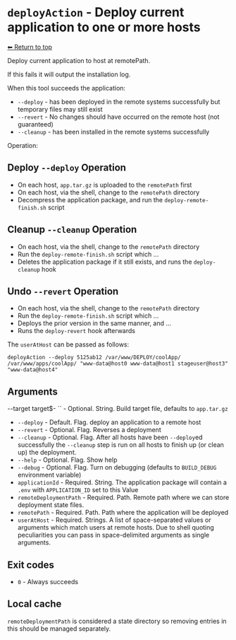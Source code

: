 
# `deployAction` - Deploy current application to one or more hosts

[⬅ Return to top](index.md)

Deploy current application to host at remotePath.

If this fails it will output the installation log.

When this tool succeeds the application:

- `--deploy` - has been deployed in the remote systems successfully but temporary files may still exist
- `--revert` - No changes should have occurred on the remote host (not guaranteed)
- `--cleanup` - has been installed in the remote systems successfully

Operation:

## Deploy `--deploy` Operation

- On each host, `app.tar.gz` is uploaded to the `remotePath` first
- On each host, via the shell, change to the `remotePath` directory
- Decompress the application package, and run the `deploy-remote-finish.sh` script

## Cleanup `--cleanup` Operation

- On each host, via the shell, change to the `remotePath` directory
- Run the `deploy-remote-finish.sh` script which ...
- Deletes the application package if it still exists, and runs the `deploy-cleanup` hook

## Undo `--revert` Operation

- On each host, via the shell, change to the `remotePath` directory
- Run the `deploy-remote-finish.sh` script which ...
- Deploys the prior version in the same manner, and ... <!-- needs expansion TODO -->
- Runs the `deploy-revert` hook afterwards

The `userAtHost` can be passed as follows:

    deployAction --deploy 5125ab12 /var/www/DEPLOY/coolApp/ /var/www/apps/coolApp/ "www-data@host0 www-data@host1 stageuser@host3" "www-data@host4"

## Arguments

--target target$- `` - Optional. String. Build target file, defaults to `app.tar.gz`
- `--deploy` - Default. Flag. deploy an application to a remote host
- `--revert` - Optional. Flag. Reverses a deployment
- `--cleanup` - Optional. Flag. After all hosts have been `--deploy`ed successfully the `--cleanup` step is run on all hosts to finish up (or clean up) the deployment.
- `--help` - Optional. Flag. Show help
- `--debug` - Optional. Flag. Turn on debugging (defaults to `BUILD_DEBUG` environment variable)
- `applicationId` - Required. String. The application package will contain a `.env` with `APPLICATION_ID` set to this Value
- `remoteDeploymentPath` - Required. Path. Remote path where we can store deployment state files.
- `remotePath` - Required. Path. Path where the application will be deployed
- `userAtHost` - Required. Strings. A list of space-separated values or arguments which match users at remote hosts. Due to shell quoting peculiarities you can pass in space-delimited arguments as single arguments.

## Exit codes

- `0` - Always succeeds

## Local cache

`remoteDeploymentPath` is considered a state directory so removing entries in this should be managed separately.
